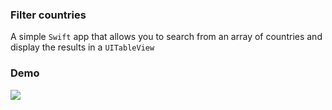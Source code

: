 ### Filter countries ###

A simple `Swift` app that allows you to search from an array of countries and display the results in a `UITableView`


### Demo ###

![](https://im2.ezgif.com/tmp/ezgif-2-fe91fafe4d.gif) 
